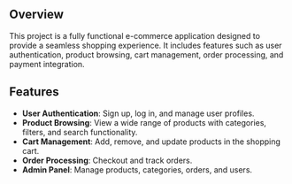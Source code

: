 
## Overview
This project is a fully functional e-commerce application designed to provide a seamless shopping experience. It includes features such as user authentication, product browsing, cart management, order processing, and payment integration.

## Features
- **User Authentication**: Sign up, log in, and manage user profiles.
- **Product Browsing**: View a wide range of products with categories, filters, and search functionality.
- **Cart Management**: Add, remove, and update products in the shopping cart.
- **Order Processing**: Checkout and track orders.
- **Admin Panel**: Manage products, categories, orders, and users.
